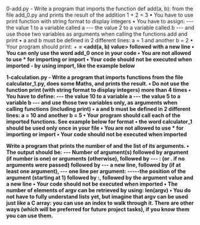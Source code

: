 0-add.py - Write a program that imports the function def add(a, b): from the file add_0.py and prints the result of the addition 1 + 2 = 3
	• You have to use print function with string format to display integers
	• You have to assign:
	--- the value 1 to a variable called a
	--- the value 2 to a variable called b
	--- and use those two variables as arguments when calling the functions add and print
	• a and b must be defined in 2 different lines: a = 1 and another b = 2
	• Your program should print: <a value> + <b value> = <add(a, b) value> followed with a new line
	• You can only use the word add_0 once in your code
	• You are not allowed to use * for importing or __import__
	• Your code should not be executed when imported - by using __import__, like the example below

1-calculation.py - Write a program that imports functions from the file calculator_1.py, does some Maths, and prints the result.
      • Do not use the function print (with string format to display integers) more than 4 times
      • You have to define:
      --- the value 10 to a variable a
      --- the value 5 to a variable b
      --- and use those two variables only, as arguments when calling functions (including print)
      • a and b must be defined in 2 different lines: a = 10 and another b = 5
      • Your program should call each of the imported functions. See example below for format
      • the word calculator_1 should be used only once in your file
      • You are not allowed to use * for importing or __import__
      • Your code should not be executed when imported

Write a program that prints the number of and the list of its arguments.
      • The output should be:
      --- Number of argument(s) followed by argument (if number is one) or arguments (otherwise), followed by
      --- : (or . if no arguments were passed) followed by
      --- a new line, followed by (if at least one argument),
      --- one line per argument:
      -----the position of the argument (starting at 1) followed by :, followed by the argument value and a new line
      • Your code should not be executed when imported
      • The number of elements of argv can be retrieved by using: len(argv)
      • You do not have to fully understand lists yet, but imagine that argv can be used just like a C array: you can use an index to walk through it. There are other ways (which will be preferred for future project tasks), if you know them you can use them.

